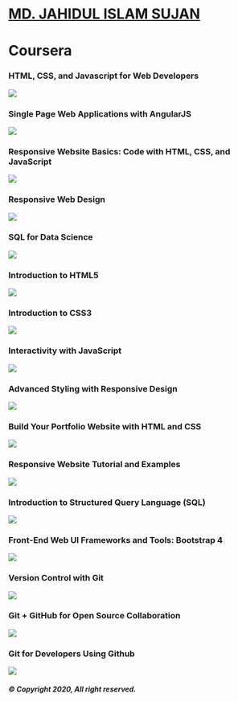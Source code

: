 # [MD. JAHIDUL ISLAM SUJAN](https://jahidofficial.github.io)

# Coursera

### HTML, CSS, and Javascript for Web Developers

<img src="TDBRR3CVHGFY.jpg">

### Single Page Web Applications with AngularJS

<img src="8V4JVQ2XQZEG.jpg">

### Responsive Website Basics: Code with HTML, CSS, and JavaScript

<img src="X58NMXF76FXX.jpg">

### Responsive Web Design

<img src="4LXL5GRN4CCK.jpg">

### SQL for Data Science

<img src="9SLTK93GH6QR.jpg">

### Introduction to HTML5

<img src="85DGSSL2W79P.jpg">

### Introduction to CSS3

<img src="BLTX9FQWEUZP.jpg">

### Interactivity with JavaScript

<img src="HCKWBRSVA2VU.jpg">

### Advanced Styling with Responsive Design

<img src="7QSA2VK6N8EV.jpg">

### Build Your Portfolio Website with HTML and CSS

<img src="DTAMPCR53KT7.jpg">

### Responsive Website Tutorial and Examples

<img src="J4MZE9X2ZUKB.jpg">

### Introduction to Structured Query Language (SQL)

<img src="SZRRXF5HZSLT.jpg">

### Front-End Web UI Frameworks and Tools: Bootstrap 4

<img src="AMWG84TTJ5L5.jpg">

### Version Control with Git

<img src="8MQM3LV4E7TW.jpg">

### Git + GitHub for Open Source Collaboration

<img src="9TR2JSGBRZ4U.jpg">

### Git for Developers Using Github

<img src="RZCX58YANQNS.jpg">


<!--### Introduction to Git and GitHub-->
<!--### using-git-for-distributed-development-->
<!--### Building Database Applications in PHP-->
<!--### Building Web Applications in PHP-->
<!--### JavaScript, jQuery, and JSON-->
<!--### Web Design for Everybody Capstone-->


##### &copy; Copyright 2020, All right reserved.
